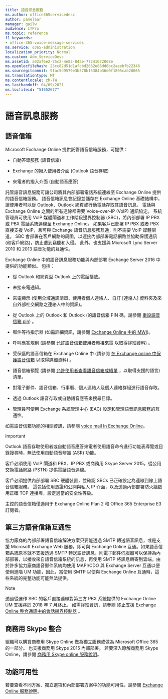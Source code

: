 ```yaml
---
title: 語音訊息服務
ms.author: office365servicedesc
author: pamelaar
manager: gailw
audience: ITPro
ms.topic: reference
f1_keywords:
- office-365-voice-message-services
ms.service: o365-administration
localization_priority: Normal
ms.custom: Adm_ServiceDesc
ms.assetid: a02af6e2-75c2-4e83-843e-77241072068e
ms.openlocfilehash: 23cc82d51d1afcbd2662e86dd6bc2aeebfb22346
ms.sourcegitcommit: 9fac5d9579e3b370b15384b36d0f1805cab20065
ms.translationtype: MT
ms.contentlocale: zh-TW
ms.lasthandoff: 04/09/2021
ms.locfileid: "51652677"
---
```

# <a name="voice-message-services"></a>語音訊息服務

## <a name="voice-mail"></a>語音信箱

Microsoft Exchange Online 提供託管語音信箱服務，可提供：
  
- 自動答錄服務 (語音信箱)
    
- Exchange 的撥入使用者介面 (Outlook 語音存取)
    
- 來電者的撥入介面 (自動語音應答)
    
託管語音訊息服務可讓公司將其內部部署電話系統連線至 Exchange Online 提供的語音信箱服務。 語音信箱訊息會記錄並儲存在 Exchange Online 基礎結構中，讓使用者可以從 Outlook、Outlook 網頁或行動電話存取其語音訊息。 電話與 Exchange Online 之間的所有連線都需要 Voice-over-IP (VoIP) 通訊協定。 系統管理員可使用 VoIP 媒體閘道和工作階段邊界控制器 (SBC)，將內部部署 IP PBX 或 PBX 電話系統連線至 Exchange Online。 如果客戶已部署 IP PBX 或者 PBX 直接支援 VoIP，且可與 Exchange 語音訊息服務互通，則不需要 VoIP 媒體閘道。 SBC 會部署在客戶網路的周圍，以連接內部部署電話網路並協助保護通訊 (和客戶網路)，防止遭到竊聽和入侵。 此外，也支援與 Microsoft Lync Server 2010 和 2013 語音功能的互通性。
  
Exchange Online 中的語音訊息服務功能與內部部署 Exchange Server 2016 中提供的功能類似。 包括：
  
- 從 Outlook 和網頁型 Outlook 上的電話播放。
    
- 未接來電通知。
    
- 來電顯示 (使用全域通訊清單、使用者個人連絡人、自訂 [連絡人] 資料夾及來自外部社交網路之連絡人中的資訊)。
    
- 從 Outlook 上的 Outlook 和 Outlook (的語音信箱 PIN 碼，請參閱 [重設語音信箱 pin](/exchange/voice-mail-unified-messaging/set-outlook-voice-access-pin-security/reset-a-voice-mail-pin)) 。
    
- 郵件等待指示器 (如需詳細資訊，請參閱 [Exchange Online 中的 MWI](/exchange/voice-mail-unified-messaging/set-up-client-voice-mail-features/mwi-in-exchange-online))。 
    
- 呼叫應答規則 (請參閱 [允許語音信箱使用者轉接來電](/exchange/voice-mail-unified-messaging/set-up-client-voice-mail-features/allow-voice-mail-users-to-forward-calls) 以取得詳細資料) 。
    
- 受保護的語音信箱在 Exchange Online 中 (請參閱 [在 Exchange online 中保護語音信箱](/exchange/voice-mail-unified-messaging/set-up-client-voice-mail-features/protect-voice-mail) 以取得詳細資料) 。
    
- 語音信箱預覽 (請參閱 [允許使用者查看語音信箱成績單](/exchange/voice-mail-unified-messaging/set-up-client-voice-mail-features/allow-users-to-see-a-voice-mail-transcript) ，以取得支援的語言) 清單。
    
- 對電子郵件、語音信箱、行事曆、個人連絡人及個人連絡群組進行語音存取。
    
- 透過 Outlook 語音存取或自動語音應答來搜尋目錄。
    
- 管理員可使用 Exchange 系統管理中心 (EAC) 設定和管理語音訊息服務的互通性。
    
如需語音信箱功能的相關資訊，請參閱 [voice mail In Exchange Online](/exchange/voice-mail-unified-messaging/voice-mail-unified-messaging)。
  
> [!IMPORTANT]
> Outlook 語音存取使用者或自動語音應答來電者使用語音命令進行功能表導覽或目錄搜尋時，無法使用自動語音辨識 (ASR) 功能。 
>
> 客戶必須使用 VoIP 閘道和 PBX、IP PBX 或商務用 Skype Server 2015，從公用交換電話網路 (PSTN) 提供電話語音連線。 
>
> 客戶必須提供內部部署 SBC 硬體裝置，並確認 SBCs 已正確設定為連線到線上語音信箱服務。 這包括使用憑證和公開與私人 IP 介面，以及透過內部部署防火牆啟用正確 TCP 連接埠，設定適當的安全性等級。 
>
> 主控的語音信箱僅適用于 Exchange Online Plan 2 和 Office 365 Enterprise E3 訂閱者。 
  
## <a name="third-party-voice-mail-interoperability"></a>第三方語音信箱互通性

協力廠商的內部部署語音信箱解決方案只要能透過 SMTP 轉送語音訊息，或是支援 Microsoft Exchange Web 服務，即可與 Exchange Online 互通。如果語音信箱系統原本就不支援透過 SMTP 轉送語音訊息，則電子郵件伺服器可以保持為內部部署，以接收來自語音信箱系統的訊息，再使用 SMTP 將訊息轉寄到雲端。由於許多協力廠商語音郵件系統均使用 MAPI/CDO 與 Exchange Server 互通以便使用進階 UM 功能，因此，當使用 SMTP 以便與 Exchange Online 互通時，這些系統的完整功能可能無法提供。
  
> [!NOTE]
> 透過從運作 SBC 的客戶直接連線對第三方 PBX 系統提供的 Exchange Online UM 支援將於 2018 年 7 月終止。 如需詳細資訊，請參閱 [終止支援 Exchange Online 整合通訊中的會話邊界控制器](https://techcommunity.microsoft.com/t5/Exchange-Team-Blog/Discontinuation-of-support-for-Session-Border-Controllers-in/ba-p/607117) 。 
  
## <a name="skype-for-business-integration"></a>商務用 Skype 整合

組織可以購買商務用 Skype Online 做為獨立服務或做為 Microsoft Office 365 的一部分。 也支援商務用 Skype 2015 內部部署。 若要深入瞭解商務用 Skype Online，請參閱 [商務用 Skype online 服務說明](../skype-for-business-online-service-description/skype-for-business-online-service-description.md)。
  
## <a name="feature-availability"></a>功能可用性

若要查看不同方案、獨立選項和內部部署方案中的功能可用性，請參閱 [Exchange Online 服務說明](exchange-online-service-description.md)。
